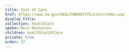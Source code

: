 ```yaml
---
title: Cost of Care
href: https://www.va.gov/HEALTHBENEFITS/cost/index.asp
display_title:
collection: healthCare
spoke: More Resources
children: healthCostOfCare
private: true
order: 17
---
```

